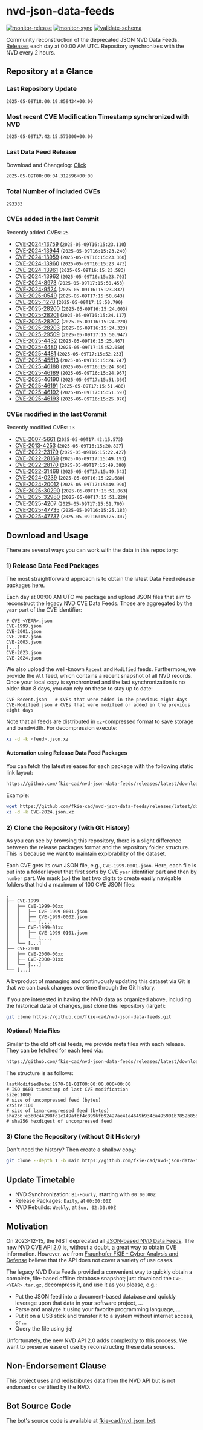 # nvd-json-data-feeds

[![monitor-release](https://github.com/fkie-cad/nvd-json-data-feeds/actions/workflows/monitor_release.yml/badge.svg)](https://github.com/fkie-cad/nvd-json-data-feeds/actions/workflows/monitor_release.yml)
[![monitor-sync](https://github.com/fkie-cad/nvd-json-data-feeds/actions/workflows/monitor_sync.yml/badge.svg)](https://github.com/fkie-cad/nvd-json-data-feeds/actions/workflows/monitor_sync.yml)
[![validate-schema](https://github.com/fkie-cad/nvd-json-data-feeds/actions/workflows/validate_schema.yml/badge.svg)](https://github.com/fkie-cad/nvd-json-data-feeds/actions/workflows/validate_schema.yml)

Community reconstruction of the deprecated JSON NVD Data Feeds.
[Releases](https://github.com/fkie-cad/nvd-json-data-feeds/releases/latest) each day at 00:00 AM UTC.
Repository synchronizes with the NVD every 2 hours.

## Repository at a Glance

### Last Repository Update

```plain
2025-05-09T18:00:19.859434+00:00
```

### Most recent CVE Modification Timestamp synchronized with NVD

```plain
2025-05-09T17:42:15.573000+00:00
```

### Last Data Feed Release

Download and Changelog: [Click](https://github.com/fkie-cad/nvd-json-data-feeds/releases/latest)

```plain
2025-05-09T00:00:04.312596+00:00
```

### Total Number of included CVEs

```plain
293333
```

### CVEs added in the last Commit

Recently added CVEs: `25`

- [CVE-2024-13759](CVE-2024/CVE-2024-137xx/CVE-2024-13759.json) (`2025-05-09T16:15:23.110`)
- [CVE-2024-13944](CVE-2024/CVE-2024-139xx/CVE-2024-13944.json) (`2025-05-09T16:15:23.240`)
- [CVE-2024-13959](CVE-2024/CVE-2024-139xx/CVE-2024-13959.json) (`2025-05-09T16:15:23.360`)
- [CVE-2024-13960](CVE-2024/CVE-2024-139xx/CVE-2024-13960.json) (`2025-05-09T16:15:23.473`)
- [CVE-2024-13961](CVE-2024/CVE-2024-139xx/CVE-2024-13961.json) (`2025-05-09T16:15:23.583`)
- [CVE-2024-13962](CVE-2024/CVE-2024-139xx/CVE-2024-13962.json) (`2025-05-09T16:15:23.703`)
- [CVE-2024-8973](CVE-2024/CVE-2024-89xx/CVE-2024-8973.json) (`2025-05-09T17:15:50.453`)
- [CVE-2024-9524](CVE-2024/CVE-2024-95xx/CVE-2024-9524.json) (`2025-05-09T16:15:23.837`)
- [CVE-2025-0549](CVE-2025/CVE-2025-05xx/CVE-2025-0549.json) (`2025-05-09T17:15:50.643`)
- [CVE-2025-1278](CVE-2025/CVE-2025-12xx/CVE-2025-1278.json) (`2025-05-09T17:15:50.790`)
- [CVE-2025-28200](CVE-2025/CVE-2025-282xx/CVE-2025-28200.json) (`2025-05-09T16:15:24.003`)
- [CVE-2025-28201](CVE-2025/CVE-2025-282xx/CVE-2025-28201.json) (`2025-05-09T16:15:24.117`)
- [CVE-2025-28202](CVE-2025/CVE-2025-282xx/CVE-2025-28202.json) (`2025-05-09T16:15:24.220`)
- [CVE-2025-28203](CVE-2025/CVE-2025-282xx/CVE-2025-28203.json) (`2025-05-09T16:15:24.323`)
- [CVE-2025-29509](CVE-2025/CVE-2025-295xx/CVE-2025-29509.json) (`2025-05-09T17:15:50.947`)
- [CVE-2025-4432](CVE-2025/CVE-2025-44xx/CVE-2025-4432.json) (`2025-05-09T16:15:25.467`)
- [CVE-2025-4480](CVE-2025/CVE-2025-44xx/CVE-2025-4480.json) (`2025-05-09T17:15:52.050`)
- [CVE-2025-4481](CVE-2025/CVE-2025-44xx/CVE-2025-4481.json) (`2025-05-09T17:15:52.233`)
- [CVE-2025-45513](CVE-2025/CVE-2025-455xx/CVE-2025-45513.json) (`2025-05-09T16:15:24.747`)
- [CVE-2025-46188](CVE-2025/CVE-2025-461xx/CVE-2025-46188.json) (`2025-05-09T16:15:24.860`)
- [CVE-2025-46189](CVE-2025/CVE-2025-461xx/CVE-2025-46189.json) (`2025-05-09T16:15:24.967`)
- [CVE-2025-46190](CVE-2025/CVE-2025-461xx/CVE-2025-46190.json) (`2025-05-09T17:15:51.360`)
- [CVE-2025-46191](CVE-2025/CVE-2025-461xx/CVE-2025-46191.json) (`2025-05-09T17:15:51.480`)
- [CVE-2025-46192](CVE-2025/CVE-2025-461xx/CVE-2025-46192.json) (`2025-05-09T17:15:51.597`)
- [CVE-2025-46193](CVE-2025/CVE-2025-461xx/CVE-2025-46193.json) (`2025-05-09T16:15:25.070`)


### CVEs modified in the last Commit

Recently modified CVEs: `13`

- [CVE-2007-5661](CVE-2007/CVE-2007-56xx/CVE-2007-5661.json) (`2025-05-09T17:42:15.573`)
- [CVE-2013-4253](CVE-2013/CVE-2013-42xx/CVE-2013-4253.json) (`2025-05-09T16:15:20.827`)
- [CVE-2022-23179](CVE-2022/CVE-2022-231xx/CVE-2022-23179.json) (`2025-05-09T16:15:22.427`)
- [CVE-2022-28169](CVE-2022/CVE-2022-281xx/CVE-2022-28169.json) (`2025-05-09T17:15:49.193`)
- [CVE-2022-28170](CVE-2022/CVE-2022-281xx/CVE-2022-28170.json) (`2025-05-09T17:15:49.380`)
- [CVE-2022-31468](CVE-2022/CVE-2022-314xx/CVE-2022-31468.json) (`2025-05-09T17:15:49.543`)
- [CVE-2024-0239](CVE-2024/CVE-2024-02xx/CVE-2024-0239.json) (`2025-05-09T16:15:22.680`)
- [CVE-2024-20012](CVE-2024/CVE-2024-200xx/CVE-2024-20012.json) (`2025-05-09T17:15:49.990`)
- [CVE-2025-30290](CVE-2025/CVE-2025-302xx/CVE-2025-30290.json) (`2025-05-09T17:15:51.063`)
- [CVE-2025-32980](CVE-2025/CVE-2025-329xx/CVE-2025-32980.json) (`2025-05-09T17:15:51.220`)
- [CVE-2025-4207](CVE-2025/CVE-2025-42xx/CVE-2025-4207.json) (`2025-05-09T17:15:51.700`)
- [CVE-2025-47735](CVE-2025/CVE-2025-477xx/CVE-2025-47735.json) (`2025-05-09T16:15:25.183`)
- [CVE-2025-47737](CVE-2025/CVE-2025-477xx/CVE-2025-47737.json) (`2025-05-09T16:15:25.307`)


## Download and Usage

There are several ways you can work with the data in this repository:

### 1) Release Data Feed Packages

The most straightforward approach is to obtain the latest Data Feed release packages [here](https://github.com/fkie-cad/nvd-json-data-feeds/releases/latest).

Each day at 00:00 AM UTC we package and upload JSON files that aim to reconstruct the legacy NVD CVE Data Feeds.
Those are aggregated by the `year` part of the CVE identifier:

```
# CVE-<YEAR>.json
CVE-1999.json
CVE-2001.json
CVE-2002.json
CVE-2003.json
[...]
CVE-2023.json
CVE-2024.json
```

We also upload the well-known `Recent` and `Modified` feeds.
Furthermore, we provide the `All` feed, which contains a recent snapshot of all NVD records.
Once your local copy is synchronized and the last synchronization is no older than 8 days, you can rely on these to stay up to date:

```plain
CVE-Recent.json   # CVEs that were added in the previous eight days
CVE-Modified.json # CVEs that were modified or added in the previous eight days
```

Note that all feeds are distributed in `xz`-compressed format to save storage and bandwidth.
For decompression execute:

```sh
xz -d -k <feed>.json.xz
```

#### Automation using Release Data Feed Packages

You can fetch the latest releases for each package with the following static link layout:

```sh
https://github.com/fkie-cad/nvd-json-data-feeds/releases/latest/download/CVE-<YEAR>.json.xz
```

Example:

```sh
wget https://github.com/fkie-cad/nvd-json-data-feeds/releases/latest/download/CVE-2024.json.xz
xz -d -k CVE-2024.json.xz
```

### 2) Clone the Repository (with Git History)

As you can see by browsing this repository, there is a slight difference between the release packages format and the repository folder structure.
This is because we want to maintain explorability of the dataset.

Each CVE gets its own JSON file, e.g., `CVE-1999-0001.json`.
Here, each file is put into a folder layout that first sorts by CVE `year` identifier part and then by `number` part.
We mask (`xx`) the last two digits to create easily navigable folders that hold a maximum of 100 CVE JSON files:

```plain
.
├── CVE-1999
│   ├── CVE-1999-00xx
│   │   ├── CVE-1999-0001.json
│   │   ├── CVE-1999-0002.json
│   │   └── [...]
│   ├── CVE-1999-01xx
│   │   ├── CVE-1999-0101.json
│   │   └── [...]
│   └── [...]
├── CVE-2000
│   ├── CVE-2000-00xx
│   ├── CVE-2000-01xx
│   └── [...]
└── [...]
```

A byproduct of managing and continuously updating this dataset via Git is that we can track changes over time through the Git history.

If you are interested in having the NVD data as organized above, including the historical data of changes, just clone this repository (large!):

```sh
git clone https://github.com/fkie-cad/nvd-json-data-feeds.git
```

#### (Optional) Meta Files

Similar to the old official feeds, we provide meta files with each release. They can be fetched for each feed via:

```sh
https://github.com/fkie-cad/nvd-json-data-feeds/releases/latest/download/CVE-<YEAR>.meta
```

The structure is as follows:

```plain
lastModifiedDate:1970-01-01T00:00:00.000+00:00                          # ISO 8601 timestamp of last CVE modification
size:1000                                                               # size of uncompressed feed (bytes)
xzSize:100                                                              # size of lzma-compressed feed (bytes)
sha256:e3b0c44298fc1c149afbf4c8996fb92427ae41e4649b934ca495991b7852b855 # sha256 hexdigest of uncompressed feed
```

### 3) Clone the Repository (without Git History)

Don't need the history? Then create a shallow copy:

```sh
git clone --depth 1 -b main https://github.com/fkie-cad/nvd-json-data-feeds.git
```


## Update Timetable

* NVD Synchronization: `Bi-Hourly`, starting with `00:00:00Z`
* Release Packages: `Daily`, at `00:00:00Z`
* NVD Rebuilds: `Weekly`, at `Sun, 02:30:00Z`


## Motivation

On 2023-12-15, the NIST deprecated all [JSON-based NVD Data Feeds](https://nvd.nist.gov/vuln/data-feeds#divRetirementBanner-1).
The new [NVD CVE API 2.0](https://nvd.nist.gov/developers/vulnerabilities) is, without a doubt, a great way to obtain CVE information.
However, we from [Fraunhofer FKIE - Cyber Analysis and Defense](https://www.fkie.fraunhofer.de/en/departments/cad.html) believe that the API does not cover a variety of use cases.

The legacy NVD Data Feeds provided a convenient way to quickly obtain a complete, file-based offline database snapshot; just download the `CVE-<YEAR>.tar.gz`, decompress it, and use it as you please, e.g.:

- Put the JSON feed into a document-based database and quickly leverage upon that data in your software project, ...
- Parse and analyze it using your favorite programming language, ...
- Put it on a USB stick and transfer it to a system without internet access, or ...
- Query the file using `jq`!

Unfortunately, the new NVD API 2.0 adds complexity to this process.
We want to preserve ease of use by reconstructing these data sources.

## Non-Endorsement Clause

This project uses and redistributes data from the NVD API but is not endorsed or certified by the NVD.

## Bot Source Code

The bot's source code is available at [fkie-cad/nvd\_json\_bot](https://github.com/fkie-cad/nvd_json_bot).